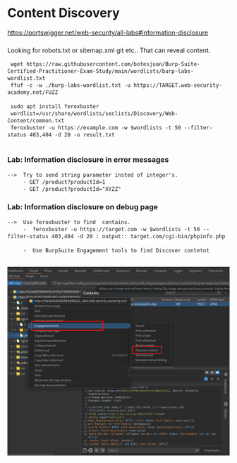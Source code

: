# Content Discovery

https://portswigger.net/web-security/all-labs#information-disclosure

###
Looking for  robots.txt or sitemap.xml git etc.. That can reveal content.

```
 wget https://raw.githubusercontent.com/botesjuan/Burp-Suite-Certified-Practitioner-Exam-Study/main/wordlists/burp-labs-wordlist.txt
 ffuf -c -w ./burp-labs-wordlist.txt -u https://TARGET.web-security-academy.net/FUZZ

 sudo apt install feroxbuster
 wordlist=/usr/share/wordlists/seclists/Discovery/Web-Content/common.txt
 feroxbuster -u https://example.com -w $wordlists -t 50 --filter-status 403,404 -d 20 -o result.txt


```

### Lab: Information disclosure in error messages

```
-->  Try to send string parameter insted of integer's.
     - GET /product?productId=1
     - GET /product?productId="XYZZ"

```

###  Lab: Information disclosure on debug page

```
-->  Use feroxbuster to find  contains.
     -  feroxbuster -u https://target.com -w $wordlists -t 50 --filter-status 403,404 -d 20 : output:: target.com/cgi-bin/phpinfo.php

     -  Use BurpSuite Engagement tools to find Discover contetnt


```
![alt text](https://raw.githubusercontent.com/robin113x/BSCP-Exam/refs/heads/main/Images/01.png)


###